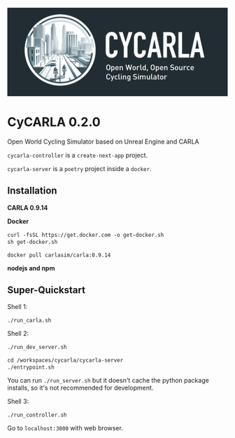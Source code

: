 ![banner](logo/cycarla-github-banner.png)
# CyCARLA 0.2.0

Open World Cycling Simulator based on Unreal Engine and CARLA


`cycarla-controller` is a `create-next-app` project.

`cycarla-server` is a `poetry` project inside a `docker`.


## Installation

**CARLA 0.9.14**

**Docker**

```
curl -fsSL https://get.docker.com -o get-docker.sh
sh get-docker.sh
```

```
docker pull carlasim/carla:0.9.14
```

**nodejs and npm**

## Super-Quickstart

Shell 1:
```
./run_carla.sh
```

Shell 2:
```
./run_dev_server.sh
```
```
cd /workspaces/cycarla/cycarla-server
./entrypoint.sh
```

You can run `./run_server.sh` but it doesn't cache the python package installs, so it's not recommended for development.

Shell 3:
```
./run_controller.sh
```

Go to `localhost:3000` with web browser.
